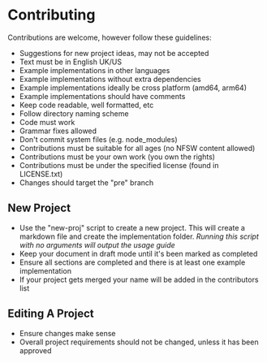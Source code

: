 # Contributing
Contributions are welcome, however follow these guidelines:

- Suggestions for new project ideas, may not be accepted
- Text must be in English UK/US
- Example implementations in other languages
- Example implementations without extra dependencies
- Example implementations ideally be cross platform (amd64, arm64)
- Example implementations should have comments
- Keep code readable, well formatted, etc
- Follow directory naming scheme
- Code must work
- Grammar fixes allowed
- Don't commit system files (e.g. node_modules)
- Contributions must be suitable for all ages (no NFSW content allowed)
- Contributions must be your own work (you own the rights)
- Contributions must be under the specified license (found in LICENSE.txt)
- Changes should target the "pre" branch

## New Project
- Use the "new-proj" script to create a new project. This will create a markdown file and create the implementation folder. *Running this script with no arguments will output the usage guide*
- Keep your document in draft mode until it's been marked as completed
- Ensure all sections are completed and there is at least one example implementation
- If your project gets merged your name will be added in the contributors list

## Editing A Project
- Ensure changes make sense
- Overall project requirements should not be changed, unless it has been approved
